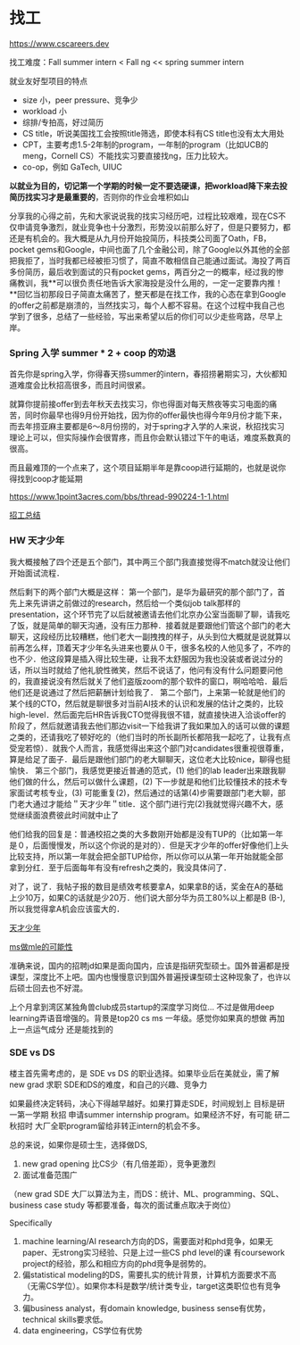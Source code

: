 # 找工

https://www.cscareers.dev

找工难度：Fall summer intern < Fall ng << spring summer intern

就业友好型项目的特点

- size 小，peer pressure、竞争少
- workload 小
- 综排/专拍高，好过简历
- CS title，听说美国找工会按照title筛选，即使本科有CS title也没有太大用处
- CPT，主要考虑1.5-2年制的program，一年制的program（比如UCB的meng，Cornell CS）不能找实习要直接找ng，压力比较大。
- co-op，例如 GaTech, UIUC

**以就业为目的，切记第一个学期的时候一定不要选硬课，把workload降下来去投简历找实习才是最重要的**，否则你的作业会堆积如山

分享我的心得之前，先和大家说说我的找实习经历吧，过程比较艰难，现在CS不仅申请竞争激烈，就业竞争也十分激烈，形势没以前那么好了，但是只要努力，都还是有机会的。我大概是从九月份开始投简历，科技类公司面了Oath，FB，pocket gems和Google，中间也面了几个金融公司，除了Google以外其他的全部把我拒了，当时我都已经被拒习惯了，简直不敢相信自己能通过面试。海投了两百多份简历，最后收到面试的只有pocket gems，两百分之一的概率，经过我的惨痛教训，我**可以很负责任地告诉大家海投是没什么用的，一定一定要靠内推！**回忆当初那段日子简直太痛苦了，整天都是在找工作，我的心态在拿到Google的offer之前都是崩溃的，当然找实习，每个人都不容易。在这个过程中我自己也学到了很多，总结了一些经验，写出来希望以后的你们可以少走些弯路，尽早上岸。

### Spring 入学 summer * 2 + coop 的劝退

首先你是spring入学，你得春天捞summer的intern，春招捞暑期实习，大伙都知道难度会比秋招高很多，而且时间很紧。

就算你提前接offer到去年秋天去找实习，你也得面对每天熬夜等实习电面的痛苦，同时你最早也得9月份开始找，因为你的offer最快也得今年9月份才能下来，而去年捞亚麻主要都是6～8月份捞的，对于spring才入学的人来说，秋招找实习理论上可以，但实际操作会很胃疼，而且你会默认错过下午的电话，难度系数真的很高。

而且最难顶的一个点来了，这个项目延期半年是靠coop进行延期的，也就是说你得找到coop才能延期

https://www.1point3acres.com/bbs/thread-990224-1-1.html

[招工总结](https://instant.1point3acres.cn/thread/1020311)

### HW 天才少年

我大概接触了四个还是五个部门，其中两三个部门我直接觉得不match就没让他们开始面试流程．

然后剩下的两个部门大概是这样：
第一个部门，是华为最研究的那个部门了，首先上来先讲讲之前做过的research，然后给一个类似job talk那样的presentation，这个环节完了以后就被邀请去他们北京办公室当面聊了聊，请我吃了饭，就是简单的聊天沟通，没有压力那种．接着就是要跟他们管这个部门的老大聊天，这段经历比较糟糕，他们老大一副拽拽的样子，从头到位大概就是说就算以前再怎么样，顶着天才少年名头进来也要从０干，很多名校的人他见多了，不咋的也不少．他这段算是插入得比较生硬，让我不太舒服因为我也没装或者说过分的话，所以当时就给了他礼貌性微笑，然后不说话了，他问有没有什么问题要问他的，我直接说没有然后就关了他们盗版zoom的那个软件的窗口，啊哈哈哈．最后他们还是说通过了然后把薪酬计划给我了．
第二个部门，上来第一轮就是他们的某个线的CTO，然后就是聊很多对当前AI技术的认识和发展的估计之类的，比较high-level．然后面完后HR告诉我CTO觉得我很不错，就直接快进入洽谈offer的阶段了，然后就邀请我去他们那边visit一下给我讲了我如果加入的话可以做的课题之类的，还请我吃了顿好吃的（他们当时的所长副所长都陪我一起吃了，让我有点受宠若惊）．就我个人而言，我感觉得出来这个部门对candidates很重视很尊重，算是给足了面子．最后是跟他们部门的老大聊聊天，这位老大比较nice，聊得也挺愉快．
第三个部门，我感觉更接近普通的范式，(1) 他们的lab leader出来跟我聊他们做的什么，然后可以做什么课题，(2) 下一步就是和他们比较懂技术的技术专家面试考核专业，(3) 可能重复(2)，然后通过的话第(4)步需要跟部门老大聊，部门老大通过才能给＂天才少年＂title．这个部门进行完(2)我就觉得兴趣不大，感觉继续面浪费彼此时间就中止了

他们给我的回复是：普通校招之类的大多数刚开始都是没有TUP的（比如第一年是０，后面慢慢发，所以这个你说的是对的）．但是天才少年的offer好像他们上头比较支持，所以第一年就会把全部TUP给你，所以你可以从第一年开始就能全部拿到分红．至于后面每年有没有refresh之类的，我没具体问了．

对了，说了．我帖子报的数目是绩效考核要拿A，如果拿B的话，奖金在A的基础上少10万，如果C的话就是少20万．他们说大部分华为员工80%以上都是B (B-), 所以我觉得拿A机会应该蛮大的．

[天才少年](https://www.1point3acres.com/bbs/thread-834193-10-1.html)

[ms做mle的可能性](https://www.1point3acres.com/bbs/thread-377244-1-1.html)

准确来说，国内的招聘jd如果是面向国内，应该是指研究型硕士。国外普遍都是授课型，深度比不上吧。国内也慢慢意识到国外普遍授课型硕士这种现象了，也许以后硕士回去也不好混。

上个月拿到湾区某独角兽club成员startup的深度学习岗位... 不过是做用deep learning弄语音增强的。背景是top20 cs ms 一年级。感觉你如果真的想做 再加上一点运气成分 还是能找到的

### SDE vs DS

楼主首先需考虑的，是 SDE vs DS 的职业选择。如果毕业后在美就业，需了解 new grad 求职 SDE和DS的难度，和自己的兴趣、竞争力

如果最终决定转码，决心下得越早越好。如果打算走SDE，时间规划上 目标是研一第一学期 秋招 申请summer internship program。如果经济不好，有可能 研二 秋招时 大厂全职program留给非转正intern的机会不多。

总的来说，如果你是硕士生，选择做DS,

1. new grad opening 比CS少（有几倍差距），竞争更激烈
2. 面试准备范围广

（new grad SDE 大厂以算法为主，而DS：统计、ML、programming、SQL、business case study 等都要准备，每次的面试重点取决于岗位）

Specifically

1. machine learning/AI research方向的DS，需要面对和phd竞争，如果无paper、无strong实习经验、只是上过一些CS phd level的课 有coursework project的经验，那么和相应方向的phd竞争是弱势的。
2. 偏statistical modeling的DS，需要扎实的统计背景，计算机方面要求不高（无需CS学位）。如果你本科是数学/统计类专业，target这类职位也有竞争力。
3. 偏business analyst，有domain knowledge, business sense有优势，technical skills要求低。
4. data engineering，CS学位有优势
